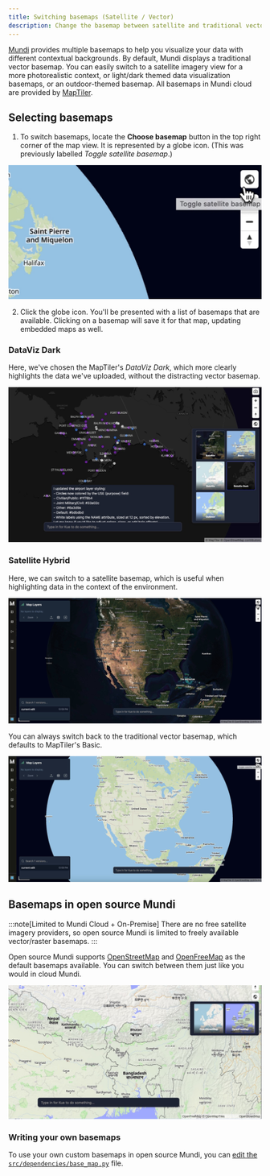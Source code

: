 ```yaml
---
title: Switching basemaps (Satellite / Vector)
description: Change the basemap between satellite and traditional vector on Mundi cloud / on-premise
---
```


[Mundi](https://app.mundi.ai) provides multiple basemaps to help you visualize your data with
different contextual backgrounds. By default, Mundi displays a traditional
vector basemap. You can easily switch to a satellite imagery view for a more
photorealistic context, or light/dark themed data visualization basemaps, or
an outdoor-themed basemap. All basemaps in Mundi cloud are provided by [MapTiler](https://www.maptiler.com/).

## Selecting basemaps

1.  To switch basemaps, locate the **Choose basemap** button in the top right
    corner of the map view. It is represented by a globe icon. (This was previously
    labelled *Toggle satellite basemap*.)

![Toggle satellite globe icon in the top right of the map view](../../../assets/basemaps/button.jpg)

2.  Click the globe icon. You'll be presented with a list of basemaps that are available.
    Clicking on a basemap will save it for that map, updating embedded maps as well.

### DataViz Dark

Here, we've chosen the MapTiler's *DataViz Dark*, which more clearly highlights the data
we've uploaded, without the distracting vector basemap.

![dark basemap in Mundi dataviz](../../../assets/basemaps/dataviz-dark.jpg)

### Satellite Hybrid

Here, we can switch to a satellite basemap, which is useful when highlighting data in
the context of the environment.

![satellite basemap via MapTiler](../../../assets/basemaps/satellite.jpg)

You can always switch back to the traditional vector basemap, which defaults to MapTiler's Basic.

![traditional vector basemap via MapTiler](../../../assets/basemaps/vector.jpg)

## Basemaps in open source Mundi

:::note[Limited to Mundi Cloud + On-Premise]
There are no free satellite imagery providers, so open source Mundi is limited to freely available vector/raster basemaps.
:::


Open source Mundi supports [OpenStreetMap](https://www.openstreetmap.org/) and [OpenFreeMap](https://openfreemap.org/)
as the default basemaps available. You can switch between them just like you would in cloud Mundi.

![OpenFreeMap basemap in Mundi](../../../assets/basemaps/openfreemap.jpg)

### Writing your own basemaps

To use your own custom basemaps in open source Mundi, you can
[edit the `src/dependencies/base_map.py`](https://github.com/BuntingLabs/mundi.ai/blob/d3dd266/src/dependencies/base_map.py) file.
